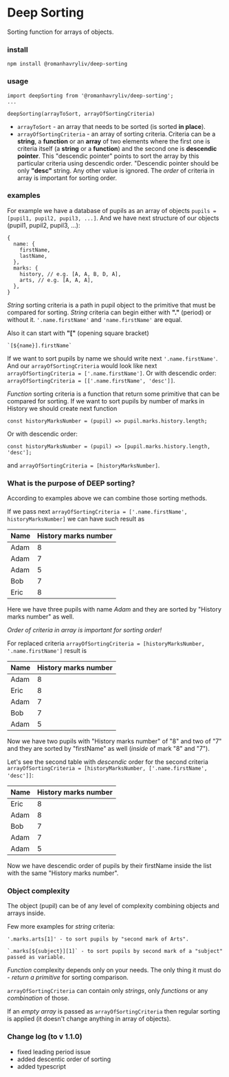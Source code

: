 # Deep Sorting

Sorting function for arrays of objects.

### install

```
npm install @romanhavryliv/deep-sorting
```

### usage

```
import deepSorting from '@romanhavryliv/deep-sorting';
...

deepSorting(arrayToSort, arrayOfSortingCriteria)
```

- `arrayToSort` - an array that needs to be sorted (is sorted **in place**).
- `arrayOfSortingCriteria` - an array of sorting criteria. Criteria can be a **string**, a **function** or an **array** of two elements where the first one is criteria itself (a **string** or a **function**) and the second one is **descendic pointer**. This "descendic pointer" points to sort the array by this particular criteria using descendic order. "Descendic pointer should be only **"desc"** string. Any other value is ignored.
  The _order_ of criteria in array is important for sorting order.

### examples

For example we have a database of pupils as an array of objects `pupils = [pupil1, pupil2, pupil3, ...]`.
And we have next structure of our objects (pupil1, pupil2, pupil3, ...):

```
{
  name: {
    firstName,
    lastName,
  },
  marks: {
    history, // e.g. [A, A, B, D, A],
    arts, // e.g. [A, A, A],
  },
}
```

_String_ sorting criteria is a path in pupil object to the primitive that must be compared for sorting. _String_ criteria can begin either with **"."** (period) or without it. `'.name.firstName'` and `'name.firstName'` are equal.

Also it can start with **"["** (opening square bracket)

```
`[${name}].firstName`
```

If we want to sort pupils by name we should write next `'.name.firstName'`.
And our `arrayOfSortingCriteria` would look like next `arrayOfSortingCriteria = ['.name.firstName']`.
Or with descendic order: `arrayOfSortingCriteria = [['.name.firstName', 'desc']]`.

_Function_ sorting criteria is a function that return some primitive that can be compared for sorting.
If we want to sort pupils by number of marks in History we should create next function

```
const historyMarksNumber = (pupil) => pupil.marks.history.length;
```

Or with descendic order:

```
const historyMarksNumber = (pupil) => [pupil.marks.history.length, 'desc'];
```

and `arrayOfSortingCriteria = [historyMarksNumber]`.

### What is the purpose of **DEEP** sorting?

According to examples above we can combine those sorting methods.

If we pass next `arrayOfSortingCriteria = ['.name.firstName', historyMarksNumber]` we can have such result as

| Name | History marks number |
| ---- | -------------------- |
| Adam | 8                    |
| Adam | 7                    |
| Adam | 5                    |
| Bob  | 7                    |
| Eric | 8                    |

Here we have three pupils with name _Adam_ and they are sorted by "History marks number" as well.

_Order of criteria in array is important for sorting order!_

For replaced criteria `arrayOfSortingCriteria = [historyMarksNumber, '.name.firstName']` result is

| Name | History marks number |
| ---- | -------------------- |
| Adam | 8                    |
| Eric | 8                    |
| Adam | 7                    |
| Bob  | 7                    |
| Adam | 5                    |

Now we have two pupils with "History marks number" of "8" and two of "7" and they are sorted by "firstName" as well (_inside_ of mark "8" and "7").

Let's see the second table with _descendic_ order for the second criteria `arrayOfSortingCriteria = [historyMarksNumber, ['.name.firstName', 'desc']]`:

| Name | History marks number |
| ---- | -------------------- |
| Eric | 8                    |
| Adam | 8                    |
| Bob  | 7                    |
| Adam | 7                    |
| Adam | 5                    |

Now we have descendic order of pupils by their firstName inside the list with the same "History marks number".

### Object complexity

The object (pupil) can be of any level of complexity combining objects and arrays inside.

Few more examples for _string_ criteria:

```
'.marks.arts[1]' - to sort pupils by "second mark of Arts".

`.marks[${subject}][1]` - to sort pupils by second mark of a "subject" passed as variable.
```

_Function_ complexity depends only on your needs.
The only thing it must do - _return a primitive_ for sorting comparison.

`arrayOfSortingCriteria` can contain only _strings_, only _functions_ or any _combination_ of those.

If an _empty array_ is passed as `arrayOfSortingCriteria` then regular sorting is applied (it doesn't change anything in array of objects).

### Change log (to v 1.1.0)

- fixed leading period issue
- added descentic order of sorting
- added typescript
